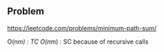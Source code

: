 ## Problem

https://leetcode.com/problems/minimum-path-sum/

O(n*m) : TC
O(n*m) : SC because of recursive calls
